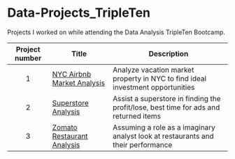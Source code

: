 # Data-Projects_TripleTen
Projects I worked on while attending the Data Analysis TripleTen Bootcamp.


| Project number | Title | Description |
| :-----------: | ----------- |----------- |
| 1 | [NYC Airbnb Market Analysis](https://github.com/zach-dominic/Data_Projects_TripleTen/blob/main/Project-1-NYC/README.md) | Analyze vacation market property in NYC to find ideal investment opportunities |
| 2 | [Superstore Analysis](https://github.com/zach-dominic/Data_Projects_TripleTen/blob/main/Superstore%20Analysis/README.md) | Assist a superstore in finding the profit/lose, best time for ads and returned items |
| 3 | [Zomato Restaurant Analysis](https://github.com/zach-dominic/Data_Projects_TripleTen/blob/main/Zomato%20Analysis/README.md) | Assuming a role as a imaginary analyst look at restaurants and their performance |



